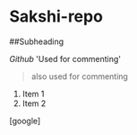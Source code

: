 # Sakshi-repo
##Subheading

*Github*
'Used for commenting'
>also used for commenting
1. Item 1
1. Item 2

[google]



